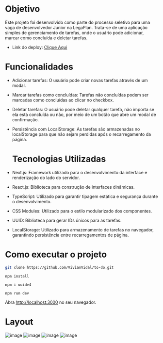 # Objetivo

Este projeto foi desenvolvido como parte do processo seletivo para uma vaga de desenvolvedor Junior na LegaPlan. 
Trata-se de uma aplicação simples de gerenciamento de tarefas, onde o usuário pode adicionar, marcar como concluída e deletar tarefas.

- Link do deploy: [Clique Aqui](https://task-todo-app-list.netlify.app/)

# Funcionalidades

- Adicionar tarefas: O usuário pode criar novas tarefas através de um modal.
- Marcar tarefas como concluídas: Tarefas não concluídas podem ser marcadas como concluídas ao clicar no checkbox.
- Deletar tarefas: O usuário pode deletar qualquer tarefa, não importa se ela está concluída ou não, por meio de um botão que abre um modal de confirmação.
- Persistência com LocalStorage: As tarefas são armazenadas no localStorage para que não sejam perdidas após o recarregamento da página.

  # Tecnologias Utilizadas
- Next.js: Framework utilizado para o desenvolvimento da interface e renderização do lado do servidor.
- React.js: Biblioteca para construção de interfaces dinâmicas.
- TypeScript: Utilizado para garantir tipagem estática e segurança durante o desenvolvimento.
- CSS Modules: Utilizado para o estilo modularizado dos componentes.
- UUID: Biblioteca para gerar IDs únicos para as tarefas.
- LocalStorage: Utilizado para armazenamento de tarefas no navegador, garantindo persistência entre recarregamentos de página.

# Como executar o projeto

```bash
git clone https://github.com/VivianVidal/to-do.git
```

```
npm install
```

```
npm i uuidv4
```

```
npm run dev
```

Abra [http://localhost:3000](http://localhost:3000) no seu navegador.

# Layout 
![image](https://github.com/user-attachments/assets/b05c9e17-e44a-491c-9233-b159f084f039)
![image](https://github.com/user-attachments/assets/0f02367d-8d8d-40d1-93ab-a0adc312f807) ![image](https://github.com/user-attachments/assets/40701e6c-3d01-4b10-b2b4-8ddf6fd7f116) ![image](https://github.com/user-attachments/assets/9e564316-16ef-420b-b41b-ace4afb612e1)






